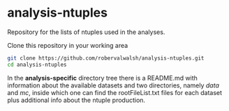 # analysis-ntuples
Repository for the lists of ntuples used in the analyses.

Clone this repository in your working area
```bash
git clone https://github.com/robervalwalsh/analysis-ntuples.git
cd analysis-ntuples
```

In the **analysis-specific** directory tree there is a README.md
with information about the available datasets and two directories,
namely *data* and *mc*, inside which one can find the rootFileList.txt
files for each dataset plus additional info about the ntuple production.
